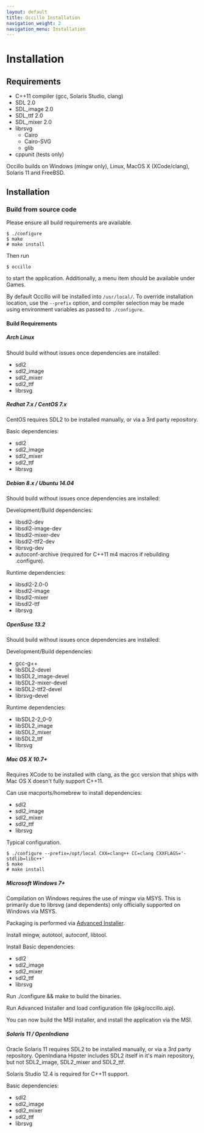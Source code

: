 ```yaml
---
layout: default
title: Occillo Installation
navigation_weight: 2
navigation_menu: Installation
---
```


# Installation

## Requirements

* C++11 compiler (gcc, Solaris Studio, clang)
* SDL 2.0
* SDL_image 2.0
* SDL_ttf 2.0
* SDL_mixer 2.0
* librsvg
  * Cairo
  * Cairo-SVG
  * glib
* cppunit (tests only)

Occillo builds on Windows (mingw only), Linux, MacOS X (XCode/clang), Solaris 11 and FreeBSD.

## Installation

### Build from source code

Please ensure all build requirements are available.

```
$ ./configure
$ make
# make install
```

Then run

```
$ occillo
```

to start the application. Additionally, a menu item should be available under Games.

By default Occillo will be installed into `/usr/local/`. To override installation location, use the `--prefix` option, and compiler selection may be made using environment variables as passed to `./configure`.

#### Build Requirements

##### Arch Linux

Should build without issues once dependencies are installed:

* sdl2 
* sdl2_image 
* sdl2_mixer 
* sdl2_ttf 
* librsvg

##### Redhat 7.x / CentOS 7.x

CentOS requires SDL2 to be installed manually, or via a 3rd party repository.

Basic dependencies: 

* sdl2 
* sdl2_image 
* sdl2_mixer 
* sdl2_ttf 
* librsvg

##### Debian 8.x / Ubuntu 14.04

Should build without issues once dependencies are installed:

Development/Build dependencies:

* libsdl2-dev
* libsdl2-image-dev
* libsdl2-mixer-dev
* libsdl2-ttf2-dev
* librsvg-dev
* autoconf-archive (required for C++11 m4 macros if rebuilding .configure).

Runtime dependencies: 

* libsdl2-2.0-0 
* libsdl2-image 
* libsdl2-mixer 
* libsdl2-ttf 
* librsvg

##### OpenSuse 13.2

Should build without issues once dependencies are installed:

Development/Build dependencies:

* gcc-g++
* libSDL2-devel
* libSDL2_image-devel
* libSDL2-mixer-devel
* libSDL2-ttf2-devel
* librsvg-devel

Runtime dependencies:
 
* libSDL2-2_0-0 
* libSDL2_image 
* libSDL2_mixer 
* libSDL2_ttf 
* librsvg

##### Mac OS X 10.7+

Requires XCode to be installed with clang, as the gcc version that ships with 
Mac OS X doesn't fully support C++11.

Can use macports/homebrew to install dependencies:

* sdl2 
* sdl2_image 
* sdl2_mixer 
* sdl2_ttf 
* librsvg

Typical configuration. 

```
$ ./configure --prefix=/opt/local CXX=clang++ CC=clang CXXFLAGS='-stdlib=libc++'
$ make
# make install
```

##### Microsoft Windows 7+

Compilation on Windows requires the use of mingw via MSYS.
This is primarily due to librsvg (and dependents) only officially supported on
Windows via MSYS.

Packaging is performed via [Advanced Installer](http://www.advancedinstaller.com/).

Install mingw, autotool, autoconf, libtool. 

Install Basic dependencies: 

* sdl2 
* sdl2_image 
* sdl2_mixer 
* sdl2_ttf 
* librsvg

Run ./configure && make to build the binaries.

Run Advanced Installer and load configuration file (pkg/occillo.aip).

You can now build the MSI installer, and install the application via the MSI.

##### Solaris 11 / OpenIndiana

Oracle Solaris 11 requires SDL2 to be installed manually, or via a 3rd party repository.
OpenIndiana Hipster includes SDL2 itself in it's main repository, but not SDL2_image, SDL2_mixer and SDL2_ttf.

Solaris Studio 12.4 is required for C++11 support.

Basic dependencies: 

* sdl2 
* sdl2_image 
* sdl2_mixer 
* sdl2_ttf 
* librsvg